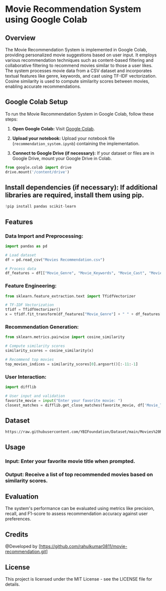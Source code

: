 # Movie Recommendation System using Google Colab

## Overview

The Movie Recommendation System is implemented in Google Colab, providing personalized movie suggestions based on user input. It employs various recommendation techniques such as content-based filtering and collaborative filtering to recommend movies similar to those a user likes. The system processes movie data from a CSV dataset and incorporates textual features like genre, keywords, and cast using TF-IDF vectorization. Cosine similarity is used to compute similarity scores between movies, enabling accurate recommendations.

## Google Colab Setup

To run the Movie Recommendation System in Google Colab, follow these steps:

1. **Open Google Colab:** Visit [Google Colab](https://colab.research.google.com/).

2. **Upload your notebook:** Upload your notebook file (`recommendation_system.ipynb`) containing the implementation.

3. **Connect to Google Drive (if necessary):** If your dataset or files are in Google Drive, mount your Google Drive in Colab.

```python
from google.colab import drive
drive.mount('/content/drive')
```

## Install dependencies (if necessary): If additional libraries are required, install them using pip.

```python
!pip install pandas scikit-learn
```

## Features

### Data Import and Preprocessing:
```python
import pandas as pd

# Load dataset
df = pd.read_csv("Movies Recommendation.csv")

# Process data
df_features = df[["Movie_Genre", "Movie_Keywords", "Movie_Cast", "Movie_Director"]].fillna("")
```

### Feature Engineering:

```python
from sklearn.feature_extraction.text import TfidfVectorizer

# TF-IDF Vectorization
tfidf = TfidfVectorizer()
x = tfidf.fit_transform(df_features["Movie_Genre"] + " " + df_features["Movie_Keywords"] + " " + df_features["Movie_Cast"] + " " + df_features["Movie_Director"])

```
### Recommendation Generation:
```python
from sklearn.metrics.pairwise import cosine_similarity

# Compute similarity scores
similarity_scores = cosine_similarity(x)

# Recommend top movies
top_movies_indices = similarity_scores[0].argsort()[:-11:-1]
```
### User Interaction:
```python
import difflib

# User input and validation
favorite_movie = input("Enter your favorite movie: ")
closest_matches = difflib.get_close_matches(favorite_movie, df['Movie_Title'], n=1)
```
## Dataset
```
https://raw.githubusercontent.com/YBIFoundation/Dataset/main/Movies%20Recommendation.csv
```

## Usage
### Input: Enter your favorite movie title when prompted.
### Output: Receive a list of top recommended movies based on similarity scores.

## Evaluation
The system's performance can be evaluated using metrics like precision, recall, and F1-score to assess recommendation accuracy against user preferences.

## Credits
@Developed by [https://github.com/rahulkumar0811/movie-recommendation.git]

## License
This project is licensed under the MIT License - see the LICENSE file for details.




